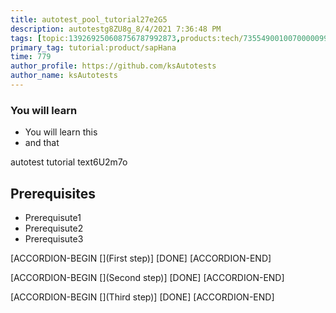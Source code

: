 ```yaml
---
title: autotest_pool_tutorial27e2G5
description: autotestg8ZU8g_8/4/2021 7:36:48 PM
tags: [topic:139269250608756787992873,products:tech/73554900100700000996,tutorial:experience/advanced]
primary_tag: tutorial:product/sapHana
time: 779
author_profile: https://github.com/ksAutotests
author_name: ksAutotests
---
```

### You will learn
- You will learn this
- and that

autotest tutorial text6U2m7o

## Prerequisites
- Prerequisute1
- Prerequisute2
- Prerequisute3

[ACCORDION-BEGIN [](First step)]
[DONE]
[ACCORDION-END]

[ACCORDION-BEGIN [](Second step)]
[DONE]
[ACCORDION-END]

[ACCORDION-BEGIN [](Third step)]
[DONE]
[ACCORDION-END]

